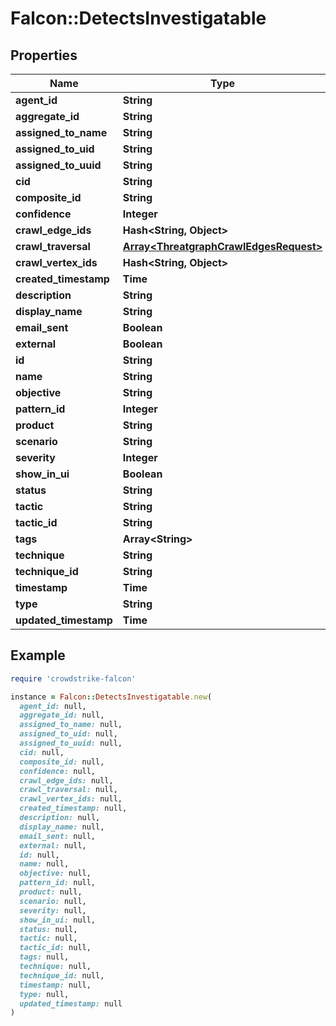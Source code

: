 # Falcon::DetectsInvestigatable

## Properties

| Name | Type | Description | Notes |
| ---- | ---- | ----------- | ----- |
| **agent_id** | **String** |  | [optional] |
| **aggregate_id** | **String** |  | [optional] |
| **assigned_to_name** | **String** |  | [optional] |
| **assigned_to_uid** | **String** |  | [optional] |
| **assigned_to_uuid** | **String** |  | [optional] |
| **cid** | **String** |  | [optional] |
| **composite_id** | **String** |  | [optional] |
| **confidence** | **Integer** |  | [optional] |
| **crawl_edge_ids** | **Hash&lt;String, Object&gt;** |  | [optional] |
| **crawl_traversal** | [**Array&lt;ThreatgraphCrawlEdgesRequest&gt;**](ThreatgraphCrawlEdgesRequest.md) |  | [optional] |
| **crawl_vertex_ids** | **Hash&lt;String, Object&gt;** |  | [optional] |
| **created_timestamp** | **Time** |  | [optional] |
| **description** | **String** |  | [optional] |
| **display_name** | **String** |  | [optional] |
| **email_sent** | **Boolean** |  | [optional] |
| **external** | **Boolean** |  | [optional] |
| **id** | **String** |  |  |
| **name** | **String** |  | [optional] |
| **objective** | **String** |  | [optional] |
| **pattern_id** | **Integer** |  | [optional] |
| **product** | **String** |  | [optional] |
| **scenario** | **String** |  | [optional] |
| **severity** | **Integer** |  | [optional] |
| **show_in_ui** | **Boolean** |  | [optional] |
| **status** | **String** |  | [optional] |
| **tactic** | **String** |  | [optional] |
| **tactic_id** | **String** |  | [optional] |
| **tags** | **Array&lt;String&gt;** |  | [optional] |
| **technique** | **String** |  | [optional] |
| **technique_id** | **String** |  | [optional] |
| **timestamp** | **Time** |  | [optional] |
| **type** | **String** |  |  |
| **updated_timestamp** | **Time** |  | [optional] |

## Example

```ruby
require 'crowdstrike-falcon'

instance = Falcon::DetectsInvestigatable.new(
  agent_id: null,
  aggregate_id: null,
  assigned_to_name: null,
  assigned_to_uid: null,
  assigned_to_uuid: null,
  cid: null,
  composite_id: null,
  confidence: null,
  crawl_edge_ids: null,
  crawl_traversal: null,
  crawl_vertex_ids: null,
  created_timestamp: null,
  description: null,
  display_name: null,
  email_sent: null,
  external: null,
  id: null,
  name: null,
  objective: null,
  pattern_id: null,
  product: null,
  scenario: null,
  severity: null,
  show_in_ui: null,
  status: null,
  tactic: null,
  tactic_id: null,
  tags: null,
  technique: null,
  technique_id: null,
  timestamp: null,
  type: null,
  updated_timestamp: null
)
```

